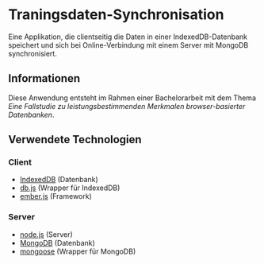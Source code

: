 # Traningsdaten-Synchronisation

Eine Applikation, die clientseitig die Daten in einer IndexedDB-Datenbank speichert und sich bei Online-Verbindung mit einem Server mit MongoDB synchronisiert.

## Informationen

Diese Anwendung entsteht im Rahmen einer Bachelorarbeit mit dem Thema *Eine Fallstudie zu leistungsbestimmenden Merkmalen browser-basierter Datenbanken*.

## Verwendete Technologien
### Client
* [IndexedDB](http://www.w3.org/TR/IndexedDB/) (Datenbank)
* [db.js](http://aaronpowell.github.io/db.js/) (Wrapper für IndexedDB)
* [ember.js](http://emberjs.com/) (Framework)

### Server
* [node.js](http://nodejs.org/) (Server)
* [MongoDB](https://www.mongodb.org/) (Datenbank)
* [mongoose](http://mongoosejs.com/) (Wrapper für MongoDB)

